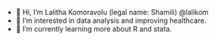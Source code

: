 - 👋 Hi, I’m Lalitha Komoravolu (legal name: Shamili) @lalikom
- 👀 I’m interested in data analysis and improving healthcare.
- 🌱 I’m currently learning more about R and stata.

<!---
lalikom/lalikom is a ✨ special ✨ repository because its `README.md` (this file) appears on your GitHub profile.
You can click the Preview link to take a look at your changes.
--->
